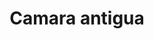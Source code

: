 ---
layout: 
title: Camara antigua
tipo: Fotografía
categories: foto
descripcion: Fotografía de camaras fotograficas
imagen: DSC00317
---